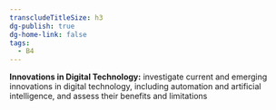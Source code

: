 ```yaml
---
transcludeTitleSize: h3
dg-publish: true
dg-home-link: false
tags:
  - B4
---
```

**Innovations in Digital Technology:** investigate current and emerging innovations in digital technology, including automation and artificial intelligence, and assess their benefits and limitations